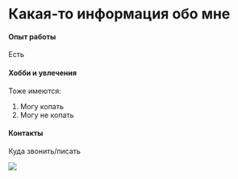 # Какая-то информация обо мне  

#### Опыт работы  
Есть

#### Хобби и увлечения 
Тоже имеются:

1. Могу копать
2. Могу не копать

#### Контакты

Куда звонить/писать


![](https://i.ibb.co/BZ9HKYq/favicon3.png)